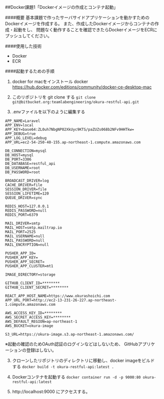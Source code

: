 ##Docker課題1「Dockerイメージの作成とコンテナ起動」

####概要
基本課題で作ったサーバサイドアプリケーションを動かすためのDockerイメージを作成する。
また、作成したDockerイメージからコンテナの作成・起動をし、 
問題なく動作することを確認できたらDockerイメージをECRにプッシュしてください。


####使用した技術
- Docker 
- ECR

####起動するための手順
1. docker for macをインストール
   docker
   https://hub.docker.com/editions/community/docker-ce-desktop-mac

2. このリポジトリを git clone する
`git clone git@bitbucket.org:teamlabengineering/okura-restful-api.git` 

3. .envファイルを以下のように編集する
```
APP_NAME=Laravel
APP_ENV=local
APP_KEY=base64:ZL0uh7NbgNP02XkUyc9KTS/paZUZs068b2NFv9HHTkw=
APP_DEBUG=true
APP_LOG_LEVEL=debug
APP_URL=ec2-54-250-40-155.ap-northeast-1.compute.amazonaws.com

DB_CONNECTION=mysql
DB_HOST=mysql
DB_PORT=3306
DB_DATABASE=restful_api
DB_USERNAME=root
DB_PASSWORD=root

BROADCAST_DRIVER=log
CACHE_DRIVER=file
SESSION_DRIVER=file
SESSION_LIFETIME=120
QUEUE_DRIVER=sync

REDIS_HOST=127.0.0.1
REDIS_PASSWORD=null
REDIS_PORT=6379

MAIL_DRIVER=smtp
MAIL_HOST=smtp.mailtrap.io
MAIL_PORT=2525
MAIL_USERNAME=null
MAIL_PASSWORD=null
MAIL_ENCRYPTION=null

PUSHER_APP_ID=
PUSHER_APP_KEY=
PUSHER_APP_SECRET=
PUSHER_APP_CLUSTER=mt1

IMAGE_DIRECTORY=storage

GITHUB_CLIENT_ID=********
GITHUB_CLIENT_SECRET=********

REACT_APP_HOST_NAME=https://www.okurashoichi.com
APP_URL_PORT=http://ec2-13-231-26-227.ap-northeast-1.compute.amazonaws.com

AWS_ACCESS_KEY_ID=********
AWS_SECRET_ACCESS_KEY=********
AWS_DEFAULT_REGION=ap-northeast-1
AWS_BUCKET=okura-image

S3_URL=https://okura-image.s3.ap-northeast-1.amazonaws.com/
```
※起動の確認のためOAuth認証のログインなどはしないため、 
 GitHubアプリケーションの登録はしない。 
 
3. クローンしたリポジトリのディレクトリに移動し、docker imageをビルドする
`docker build -t okura-restful-api:latest .`

4. Dockerコンテナを起動する
`docker container run -d -p 9000:80 okura-restful-api:latest`

5. http://localhost:9000 にアクセスする。